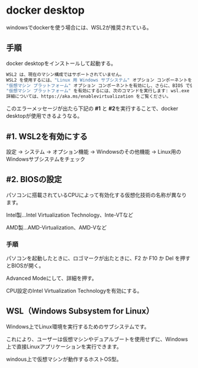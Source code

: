 # docker desktop
windowsでdockerを使う場合には、WSL2が推奨されている。
## 手順
docker desktopをインストールして起動する。

```bash
WSL2 は、現在のマシン構成ではサポートされていません。
WSL2 を使用するには、"Linux 用 Windows サブシステム" オプション コンポーネントを有効にしてください。
"仮想マシン プラットフォーム" オプション コンポーネントを有効にし、さらに、BIOS で仮想化を有効にしてください。
"仮想マシン プラットフォーム" を有効にするには、次のコマンドを実行します: wsl.exe --install --no-distribution
詳細については、https://aka.ms/enablevirtualization をご覧ください。
```
このエラーメッセージが出たら下記の **#1** と **#2**を実行することで、docker desktopが使用できるようなる。


## #1. WSL2を有効にする
設定 -> システム -> オプション機能 -> Windowsのその他機能 -> Linux用のWindowsサブシステムをチェック


## #2. BIOSの設定
パソコンに搭載されているCPUによって有効化する仮想化技術の名称が異なります。

Intel製…Intel Virtualization Technology、Inte-VTなど

AMD製…AMD-Virtualization、AMD-Vなど

 ### 手順
パソコンを起動したときに、ロゴマークが出たときに、F2 か F10 か Del を押すとBIOSが開く。

Advanced Modeにして、詳細を押す。

CPU設定のIntel Virtualization Technologyを有効にする。


## WSL（Windows Subsystem for Linux）
Windows上でLinux環境を実行するためのサブシステムです。

これにより、ユーザーは仮想マシンやデュアルブートを使用せずに、Windows上で直接Linuxアプリケーションを実行できます。

windous上で仮想マシンが動作するホストOS型。
